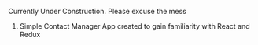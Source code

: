 Currently Under Construction. Please excuse the mess 

1. Simple Contact Manager App created to gain familiarity with React and Redux

